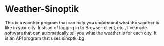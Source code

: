 # Weather-Sinoptik
This is a weather program that can help you understand what the weather is like in your city. Instead of logging in to Browser-client, etc., I've made software that can automatically tell you what the weather is for each city. It is an API program that uses sinoptki.bg
